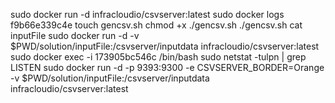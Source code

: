 sudo docker run -d infracloudio/csvserver:latest
sudo docker logs f9b66e339c4e
touch gencsv.sh
chmod +x ./gencsv.sh
./gencsv.sh
cat inputFile
sudo docker run -d -v $PWD/solution/inputFile:/csvserver/inputdata infracloudio/csvserver:latest
sudo docker exec -i 173905bc546c /bin/bash
sudo netstat -tulpn | grep LISTEN
sudo docker run -d -p 9393:9300 -e CSVSERVER_BORDER=Orange -v $PWD/solution/inputFile:/csvserver/inputdata infracloudio/csvserver:latest